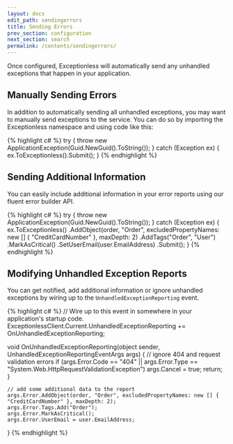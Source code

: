 ```yaml
---
layout: docs
edit_path: sendingerrors
title: Sending Errors
prev_section: configuration
next_section: search
permalink: /contents/sendingerrors/
---
```


Once configured, Exceptionless will automatically send any unhandled exceptions that happen in your application.

## Manually Sending Errors

In addition to automatically sending all unhandled exceptions, you may want to manually send exceptions to the service.
You can do so by importing the Exceptionless namespace and using code like this:

{% highlight c# %}
try {
    throw new ApplicationException(Guid.NewGuid().ToString());
} catch (Exception ex) {
    ex.ToExceptionless().Submit();
}
{% endhighlight %}

## Sending Additional Information

You can easily include additional information in your error reports using our fluent error builder API.

{% highlight c# %}
try {
    throw new ApplicationException(Guid.NewGuid().ToString());
} catch (Exception ex) {
    ex.ToExceptionless()
        .AddObject(order, "Order", excludedPropertyNames: new [] { "CreditCardNumber" }, maxDepth: 2)
        .AddTags("Order", "User")
        .MarkAsCritical()
        .SetUserEmail(user.EmailAddress)
        .Submit();
}
{% endhighlight %}

## Modifying Unhandled Exception Reports

You can get notified, add additional information or ignore unhandled exceptions by wiring up to the
`UnhandledExceptionReporting` event.

{% highlight c# %}
// Wire up to this event in somewhere in your application's startup code.
ExceptionlessClient.Current.UnhandledExceptionReporting += OnUnhandledExceptionReporting;

void OnUnhandledExceptionReporting(object sender, UnhandledExceptionReportingEventArgs args) {
    // ignore 404 and request validation errors
    if (args.Error.Code == "404" || args.Error.Type == "System.Web.HttpRequestValidationException")
        args.Cancel = true;
        return;
    }
    
    // add some additional data to the report
    args.Error.AddObject(order, "Order", excludedPropertyNames: new [] { "CreditCardNumber" }, maxDepth: 2);
    args.Error.Tags.Add("Order");
    args.Error.MarkAsCritical();
    args.Error.UserEmail = user.EmailAddress;
}
{% endhighlight %}


